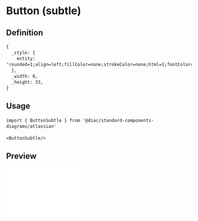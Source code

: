 # Button (subtle)

## Definition

```
{
  _style: { 
    entity: 'rounded=1;align=left;fillColor=none;strokeColor=none;html=1;fontColor=#596780;fontSize=12;spacingLeft=26;',
  },
  _width: 0,
  _height: 33,
}
```

## Usage

```
import { ButtonSubtle } from '@diac/standard-components-diagrams/atlassian'

<ButtonSubtle/>
```

## Preview

<img src="./button-subtle.png" width="200"/>
